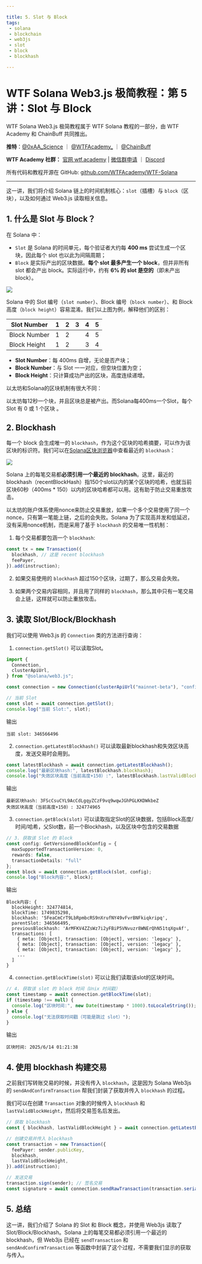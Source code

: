 ```yaml
---

title: 5. Slot 与 Block
tags:
 - solana
 - blockchain
 - web3js
 - slot
 - block
 - blockhash

---
```


# WTF Solana Web3.js 极简教程：第 5 讲：Slot 与 Block

WTF Solana Web3.js 极简教程属于 WTF Solana 教程的一部分，由 WTF Academy 和 ChainBuff 共同推出。

**推特**：[@0xAA_Science](https://twitter.com/0xAA_Science) ｜ [@WTFAcademy_](https://twitter.com/WTFAcademy_) ｜ [@ChainBuff](https://twitter.com/ChainBuff)

**WTF Academy 社群：** [官网 wtf.academy](https://wtf.academy) | [微信群申请](https://docs.google.com/forms/d/e/1FAIpQLSe4KGT8Sh6sJ7hedQRuIYirOoZK_85miz3dw7vA1-YjodgJ-A/viewform?usp=sf_link) ｜ [Discord](https://discord.gg/5akcruXrsk)

所有代码和教程开源在 GitHub: [github.com/WTFAcademy/WTF-Solana](https://github.com/WTFAcademy/WTF-Solana)

---

这一讲，我们将介绍 Solana 链上的时间机制核心：`slot`（插槽）与 `block`（区块），以及如何通过 Web3.js 读取相关信息。

## 1. 什么是 Slot 与 Block？

在 Solana 中：

- `Slot` 是 Solana 的时间单元，每个验证者大约每 **400 ms** 尝试生成一个区块，因此每个 slot 也以此为间隔周期；
- `Block` 是实际产出的区块数据。**每个 slot 最多产生一个 block**，但并非所有 slot 都会产出 block。实际运行中，约有 **6% 的 slot 是空的**（即未产出 block）。

![](./img/5-1.jpg)

Solana 中的 Slot 编号（`slot number`）、Block 编号（`block number`）、和 Block 高度（`block height`）容易混淆。我们以上图为例，解释他们的区别：

| Slot Number  | 1 | 2 | 3 | 4 | 5 |
| ------------ | - | - | - | - | - |
| Block Number | 1 | 2 |   | 4 | 5 |
| Block Height | 1 | 2 |   | 3 | 4 |


- **Slot Number**：每 400ms 自增，无论是否产块；
- **Block Number**：与 Slot 一一对应，但空块位置为空；
- **Block Height**：只计算成功产出的区块，高度连续递增。


以太坊和Solana的区块机制有很大不同：

以太坊每12秒一个块，并且区块总是被产出。而Solana每400ms一个Slot，每个 Slot 有 0 或 1 个区块 。


## 2. Blockhash

每一个 block 会生成唯一的 `blockhash`，作为这个区块的哈希摘要，可以作为该区块的标识符。我们可以在[Solana区块浏览器](https://explorer.solana.com/address/SysvarRecentB1ockHashes11111111111111111111/blockhashes)中查看最近的 `blockhash`：

![](./img/5-2.png)

Solana 上的每笔交易都**必须引用一个最近的 blockhash**。这里，最近的blockhash（recentBlockHash）指150个slot以内的某个区块的哈希，也就当前区块60秒（400ms * 150）以内的区块哈希都可以用。这有助于防止交易重放攻击。

以太坊的账户体系使用nonce来防止交易重放，如果一个多个交易使用了同一个nonce，只有第一笔能上链，之后的会失败。Solana 为了实现高并发和低延迟，没有采用nonce机制，而是采用了基于 `blockhash` 的交易唯一性机制：

1. 每个交易都要包涵一个 `blockhash`:

```ts
const tx = new Transaction({
  blockhash, // 这是 recent blockhash
  feePayer,
}).add(instruction);
```

2. 如果交易使用的 `blockhash` 超过150个区块，过期了，那么交易会失败。

3. 如果两个交易内容相同，并且用了同样的 `blockhash`，那么其中只有一笔交易会上链，这样就可以防止重放攻击。


## 3. 读取 Slot/Block/Blockhash

我们可以使用 Web3.js 的 `Connection` 类的方法进行查询：

1. `connection.getSlot()` 可以读取Slot。

```ts
import {
  Connection,
  clusterApiUrl,
} from "@solana/web3.js";

const connection = new Connection(clusterApiUrl("mainnet-beta"), "confirmed");

// 当前 Slot
const slot = await connection.getSlot();
console.log("当前 Slot:", slot);
```

输出

```
当前 slot: 346566496
```


2. `connection.getLatestBlockhash()` 可以读取最新blockhash和失效区块高度，发送交易时会用到。

```ts
const latestBlockhash = await connection.getLatestBlockhash();
console.log("最新区块hash:", latestBlockhash.blockhash);
console.log("失效区块高度（当前高度+150）:", latestBlockhash.lastValidBlockHeight);
```

输出

```
最新区块hash: 3FScCsuCYL9AcCdLgqyZCzF9vq9wqwJGhPGLKKDWkbeZ
失效区块高度（当前高度+150）: 324774965
```

3. `connection.getBlock(slot)` 可以读取指定Slot的区块数据，包括Block高度/时间/哈希，父Slot数，前一个Blockhash，以及区块中包含的交易数据

```ts
// 3. 获取该 Slot 的 Block
const config: GetVersionedBlockConfig = {
  maxSupportedTransactionVersion: 0,
  rewards: false,
  transactionDetails: "full"
};
const block = await connection.getBlock(slot, config);
console.log("Block内容:", block);
```

输出

```
Block内容: {
  blockHeight: 324774814,
  blockTime: 1749835298,
  blockhash: '5FeaCmCrT9LbRpmbcRS9nXrufNY49vFvrBNFkiqkripq',
  parentSlot: 346566495,
  previousBlockhash: 'ArMFKV4ZZsWz7i2yFBiP5VNvuzr8WNErQhN51tqXgvAf',
  transactions: [
    { meta: [Object], transaction: [Object], version: 'legacy' },
    { meta: [Object], transaction: [Object], version: 'legacy' },
    { meta: [Object], transaction: [Object], version: 'legacy' },
    ...
  ]
}
```

4. `connection.getBlockTime(slot)` 可以让我们读取该slot的区块时间。

```ts
// 4. 获取该 slot 的 block 时间（Unix 时间戳）
const timestamp = await connection.getBlockTime(slot);
if (timestamp !== null) {
  console.log("区块时间:", new Date(timestamp * 1000).toLocaleString());
} else {
  console.log("无法获取时间戳（可能是跳过 slot）");
}
```

输出

```
区块时间: 2025/6/14 01:21:38
```

## 4. 使用 blockhash 构建交易

之前我们写转账交易的时候，并没有传入 `blockhash`，这是因为 Solana Web3js 的 `sendAndConfirmTransaction` 帮我们封装了获取并传入 `blockhash` 的过程。

我们可以在创建 `Transaction` 对象的时候传入 `blockhash` 和 `lastValidBlockHeight`，然后将交易签名后发出。

```ts
// 获取 blockhash
const { blockhash, lastValidBlockHeight } = await connection.getLatestBlockhash();

// 创建交易并传入 blockhash
const transaction = new Transaction({
  feePayer: sender.publicKey,
  blockhash,
  lastValidBlockHeight,
}).add(instruction);

// 发送交易
transaction.sign(sender); // 签名交易
const signature = await connection.sendRawTransaction(transaction.serialize()); // 发送交易
```

## 5. 总结

这一讲，我们介绍了 Solana 的 Slot 和 Block 概念，并使用 Web3js 读取了 Slot/Block/Blockhash。Solana 上的每笔交易都必须引用一个最近的 blockhash，但 Web3js 已经在 `sendTransaction` 和 `sendAndConfirmTransaction` 等函数中封装了这个过程，不需要我们显示的获取与传入。
